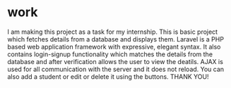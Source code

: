 # work
I am making this project as a task for my internship.
This is basic project which fetches details from a database and displays them. Laravel is a PHP based web application framework with expressive, elegant syntax.
It also contains login-signup functionality which matches the details from the database and after verification allows the user to view the deatils. 
AJAX is used for all communication with the server and it does not reload. You can also add a student or edit or delete it using the buttons.
THANK YOU!
